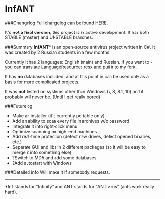 # InfANT
###Changelog
Full changelog can be found [HERE](http://bitva-pod-moskvoy.ru/_kaspersky/changelog.txt).

It's **not a final version**, this project is in active development. It has both STABLE (master) and UNSTABLE branches.

###Summary
**InfANT*** is an open-source antivirus project written in C#.
It was created by 2 Russian students in a few months.

Currently it has 2 languages: English (main) and Russian. If you want to - you can translate LanguageResources.resx and pull it to my fork. 

It has **no** databases included, and at this point in can be used only as a basis for more complicated projects.

It was **not** tested on systems other than Windows (7, 8, 8.1, 10) and it probably will never be. (Until I get really bored)

###Futurelog
 * Make an installer (it's currently portable only)
 * Add an ability to scan every file in archives w/o password
 * Integrate it into right-click menu
 * Optimize scanning on high-end machines
 * Add real-time protection (detect new drives, detect opened binaries, etc.)
 * Separate GUI and libs in 2 different packages (so it will be easy to merge it into something else)
 * ?Switch to MD5 and add some databases
 * ?Add autostart with Windows
 
###Detailed info
Will make it if somebody requests.

---
*Inf stands for "Infinity" and ANT stands for "ANTivirus" (ants work really hard).

